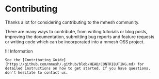 # Contributing

Thanks a lot for considering contributing to the mmesh community.

There are many ways to contribute, from writing tutorials or blog posts, improving the documentation, submitting bug reports and feature requests or writing code which can be incorporated into a mmesh OSS project.

!!! Information

    See the [Contributing Guide](https://github.com/mmesh/.github/blob/HEAD/CONTRIBUTING.md) for detailed instructions on how to get started. If you have questions, don't hesitate to contact us.
